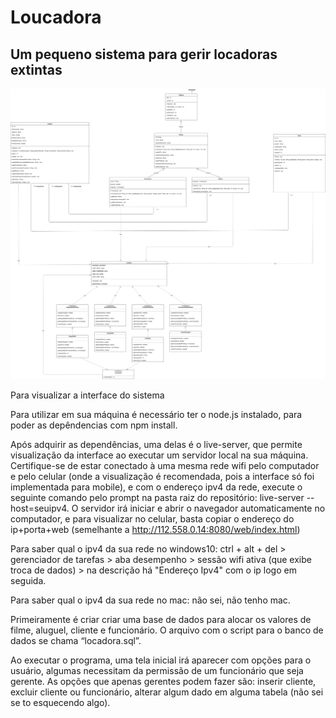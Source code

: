 # Loucadora
## Um pequeno sistema para gerir locadoras extintas

![diagrama de classe do sistema](ldc.png)

Para visualizar a interface do sistema

Para utilizar em sua máquina é necessário ter o node.js instalado, para poder as depêndencias com npm install.

Após adquirir as dependências, uma delas é o live-server, que permite visualização da interface ao executar um servidor local na sua máquina. Certifique-se de estar conectado à uma mesma rede wifi pelo computador e pelo celular (onde a visualização é recomendada, pois a interface só foi implementada para mobile), e com o endereço ipv4 da rede, execute o seguinte comando pelo prompt na pasta raiz do repositório: live-server --host=seuipv4. O servidor irá iniciar e abrir o navegador automaticamente no computador, e para visualizar no celular, basta copiar o endereço do ip+porta+web (semelhante a http://112.558.0.14:8080/web/index.html)

Para saber qual o ipv4 da sua rede no windows10: ctrl + alt + del > gerenciador de tarefas > aba desempenho > sessão wifi ativa (que exibe troca de dados) > na descrição há "Endereço Ipv4" com o ip logo em seguida.

Para saber qual o ipv4 da sua rede no mac: não sei, não tenho mac.

Primeiramente é criar criar uma base de dados para alocar os valores de filme, aluguel, cliente e funcionário. O arquivo com o script para o banco de dados se chama “locadora.sql”.

Ao executar o programa, uma tela inicial irá aparecer com opções para o usuário, algumas necessitam da permissão de um funcionário que seja gerente. As opções que apenas gerentes podem fazer são: inserir cliente, excluir cliente ou funcionário, alterar algum dado em alguma tabela (não sei se to esquecendo algo).
